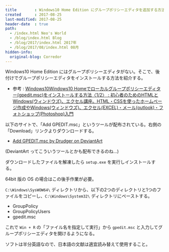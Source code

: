 ```yaml
---
title        : Windows10 Home Edition にグループポリシーエディタを追加する方法
created      : 2017-08-25
last-modified: 2017-08-25
header-date  : true
path:
  - /index.html Neo's World
  - /blog/index.html Blog
  - /blog/2017/index.html 2017年
  - /blog/2017/08/index.html 08月
hidden-info:
  original-blog: Corredor
---
```


Windows10 Home Edition にはグループポリシーエディタがない。そこで、後付けでグループポリシーエディタをインストールする方法を紹介する。

- 参考 : [Windows10Windows10 Homeでローカルグループポリシーエディター(gpedit.msc)をインストールする方法〈1/2〉 : 初心者のためのHTMLとWindows(ウィンドウズ)、エクセル講座。HTML・CSSを使ったホームページ作成やWindows(ウィンドウズ)、エクセル(EXCEL)・メール(outlook)・フォトショップ(Photoshop)入門](https://www.billionwallet.com/goods/windows10/windows10_gpedit.html)

以下のサイトで、「Add GPEDIT.msc」というツールが配布されている。右側の「Download」リンクよりダウンロードする。

- [Add GPEDIT.msc by Drudger on DeviantArt](http://drudger.deviantart.com/art/Add-GPEDIT-msc-215792914)

(DeviantArt ってこういうツールとかも配布できるのね…)

ダウンロードしたファイルを解凍したら `setup.exe` を実行しインストールする。

64bit 版の OS の場合はこの後手作業が必要。

`C:\Windows\SysWOW64\` ディレクトリから、以下の2つのディレクトリと1つのファイルをコピーし、`C:\Windows\System32\` ディレクトリにペーストする。

- GroupPolicy
- GroupPolicyUsers
- gpedit.msc

これで `Win + R` の「ファイル名を指定して実行」から `gpedit.msc` と入力してグループポリシーエディタを開けるようになる。

ソフトは半分英語なので、日本語の文献は適宜読み替えて使用すること。
